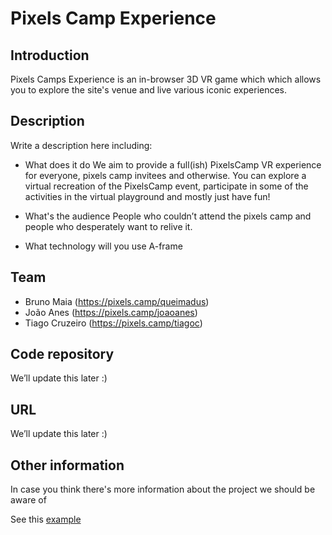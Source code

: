 # Pixels Camp Experience

## Introduction

Pixels Camps Experience is an in-browser 3D VR game which which allows you to explore the site's venue and live various iconic experiences.

## Description

Write a description here including: 

 * What does it do
We aim to provide a full(ish) PixelsCamp VR experience for everyone, pixels camp invitees and otherwise. You can explore a virtual recreation of the PixelsCamp event, participate in some of the activities in the virtual playground and mostly just have fun!
 
* What's the audience
People who couldn’t attend the pixels camp and people who desperately want to relive it.
 
 * What technology will you use
A-frame

## Team

 * Bruno Maia (https://pixels.camp/queimadus) 
 * João Anes (https://pixels.camp/joaoanes)
 * Tiago Cruzeiro (https://pixels.camp/tiagoc) 

## Code repository

We’ll update this later :)

## URL 

We’ll update this later :) 

## Other information

In case you think there's more information about the project we should be aware of

See this [example][1]

[1]: nobull_bot.md

